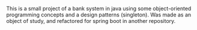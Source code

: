 This is a small project of a bank system in java using some object-oriented programming concepts and a design patterns (singleton).
Was made as an object of study, and refactored for spring boot in another repository.
